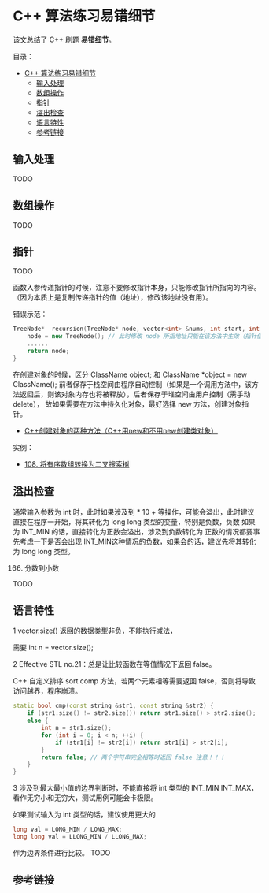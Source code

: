 # C++ 算法练习易错细节

该文总结了 C++ 刷题 **易错细节**。

目录：

- [C++ 算法练习易错细节](#c-算法练习易错细节)
  - [输入处理](#输入处理)
  - [数组操作](#数组操作)
  - [指针](#指针)
  - [溢出检查](#溢出检查)
  - [语言特性](#语言特性)
  - [参考链接](#参考链接)

## 输入处理

TODO

## 数组操作

TODO

## 指针

TODO

函数入参传递指针的时候，注意不要修改指针本身，只能修改指针所指向的内容。（因为本质上是复制传递指针的值（地址），修改该地址没有用）。

错误示范：

```C++
TreeNode*  recursion(TreeNode* node, vector<int> &nums, int start, int end) {
    node = new TreeNode(); // 此时修改 node 所指地址只能在该方法中生效（指针值传递）。
    ......
    return node;
}
```

在创建对象的时候，区分 ClassName object; 和 ClassName *object = new ClassName();
前者保存于栈空间由程序自动控制（如果是一个调用方法中，该方法返回后，则该对象内存也将被释放），后者保存于堆空间由用户控制（需手动 delete），
故如果需要在方法中持久化对象，最好选择 new 方法，创建对象指针。

* [C++创建对象的两种方法（C++用new和不用new创建类对象）](https://blog.csdn.net/lz20120808/article/details/40833517)

实例：

* [108. 将有序数组转换为二叉搜索树](https://leetcode-cn.com/problems/convert-sorted-array-to-binary-search-tree/)

## 溢出检查

通常输入参数为 int 时，此时如果涉及到 * 10 + 等操作，可能会溢出，此时建议直接在程序一开始，将其转化为 long long 类型的变量，特别是负数，负数 如果为 INT_MIN 的话，直接转化为正数会溢出，涉及到负数转化为 正数的情况都要事先考虑一下是否会出现 INT_MIN这种情况的负数，如果会的话，建议先将其转化为 long long 类型。

166. 分数到小数

TODO

## 语言特性

1
vector.size() 返回的数据类型非负，不能执行减法，

需要 int n = vector.size();

2
Effective STL no.21：总是让比较函数在等值情况下返回 false。

C++ 自定义排序 sort comp 方法，若两个元素相等需要返回 false，否则将导致访问越界，程序崩溃。

```C++
static bool cmp(const string &str1, const string &str2) {
    if (str1.size() != str2.size()) return str1.size() > str2.size();
    else {
        int n = str1.size();
        for (int i = 0; i < n; ++i) {
            if (str1[i] != str2[i]) return str1[i] > str2[i];
        }
        return false; // 两个字符串完全相等时返回 false 注意！！！
    }
}
```

3
涉及到最大最小值的边界判断时，不能直接将 int 类型的 INT_MIN INT_MAX，看作无穷小和无穷大，测试用例可能会卡极限。

如果测试输入为 int 类型的话，建议使用更大的

```C++
long val = LONG_MIN / LONG_MAX;
long long val = LLONG_MIN / LLONG_MAX;
```

作为边界条件进行比较。
TODO

## 参考链接
